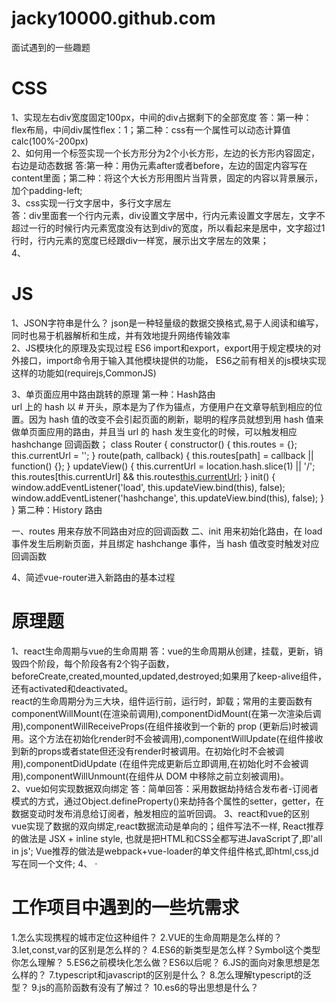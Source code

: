 # jacky10000.github.com
面试遇到的一些趣题

# CSS
1、实现左右div宽度固定100px，中间的div占据剩下的全部宽度
答：第一种：flex布局，中间div属性flex：1；第二种：css有一个属性可以动态计算值calc(100%-200px)  
2、如何用一个标签实现一个长方形分为2个小长方形，左边的长方形内容固定，右边是动态数据
答:第一种：用伪元素after或者before，左边的固定内容写在content里面；第二种：将这个大长方形用图片当背景，固定的内容以背景展示，加个padding-left;  
3、css实现一行文字居中，多行文字居左  
答：div里面套一个行内元素，div设置文字居中，行内元素设置文字居左，文字不超过一行的时候行内元素宽度没有达到div的宽度，所以看起来是居中，文字超过1行时，行内元素的宽度已经跟div一样宽，展示出文字居左的效果；  
4、


# JS
1、JSON字符串是什么？
json是一种轻量级的数据交换格式,易于人阅读和编写，同时也易于机器解析和生成，并有效地提升网络传输效率   
2、JS模块化的原理及实现过程
ES6 
import和export，export用于规定模块的对外接口，import命令用于输入其他模块提供的功能，
ES6之前有相关的js模块实现这样的功能如(requirejs,CommonJS)

3、单页面应用中路由跳转的原理
第一种：Hash路由  
url 上的 hash 以 # 开头，原本是为了作为锚点，方便用户在文章导航到相应的位置。因为 hash 值的改变不会引起页面的刷新，聪明的程序员就想到用 hash 值来做单页面应用的路由，并且当 url 的 hash 发生变化的时候，可以触发相应 hashchange 回调函数；
class Router {
  constructor() {
    this.routes = {};
    this.currentUrl = '';
  }
  route(path, callback) {
    this.routes[path] = callback || function() {};
  }
  updateView() {
    this.currentUrl = location.hash.slice(1) || '/';
    this.routes[this.currentUrl] && this.routes[this.currentUrl]();
  }
  init() {
    window.addEventListener('load', this.updateView.bind(this), false);
    window.addEventListener('hashchange', this.updateView.bind(this), false);
  }
}
第二种：History 路由  

一、routes 用来存放不同路由对应的回调函数
二、init 用来初始化路由，在 load 事件发生后刷新页面，并且绑定 hashchange 事件，当 hash 值改变时触发对应回调函数

4、简述vue-router进入新路由的基本过程






# 原理题
1、react生命周期与vue的生命周期
答：vue的生命周期从创建，挂载，更新，销毁四个阶段，每个阶段各有2个钩子函数，beforeCreate,created,mounted,updated,destroyed;如果用了keep-alive组件，还有activated和deactivated。  
react的生命周期分为三大块，组件运行前，运行时，卸载；常用的主要函数有componentWillMount(在渲染前调用),componentDidMount(在第一次渲染后调用),componentWillReceiveProps(在组件接收到一个新的 prop (更新后)时被调用。这个方法在初始化render时不会被调用),componentWillUpdate(在组件接收到新的props或者state但还没有render时被调用。在初始化时不会被调用),componentDidUpdate (在组件完成更新后立即调用,在初始化时不会被调用),componentWillUnmount(在组件从 DOM 中移除之前立刻被调用)。  
2、vue如何实现数据双向绑定
答：简单回答：采用数据劫持结合发布者-订阅者模式的方式，通过Object.defineProperty()来劫持各个属性的setter，getter，在数据变动时发布消息给订阅者，触发相应的监听回调。
3、react和vue的区别
vue实现了数据的双向绑定,react数据流动是单向的；组件写法不一样, React推荐的做法是 JSX + inline style, 也就是把HTML和CSS全都写进JavaScript了,即'all in js'; Vue推荐的做法是webpack+vue-loader的单文件组件格式,即html,css,jd写在同一个文件;
4、
·


# 工作项目中遇到的一些坑需求

1.怎么实现携程的城市定位这种组件？
2.VUE的生命周期是怎么样的？
3.let,const,var的区别是怎么样的？
4.ES6的新类型是怎么样？Symbol这个类型你怎么理解？
5.ES6之前模块化怎么做？ES6以后呢？
6.JS的面向对象思想是怎么样的？
7.typescript和javascript的区别是什么？
8.怎么理解typescript的泛型？
9.js的高阶函数有没有了解过？
10.es6的导出思想是什么？